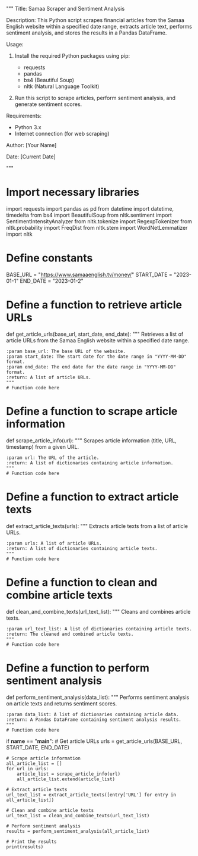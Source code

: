 """
Title: Samaa Scraper and Sentiment Analysis

Description:
This Python script scrapes financial articles from the Samaa English website within a specified date range,
extracts article text, performs sentiment analysis, and stores the results in a Pandas DataFrame.

Usage:
1. Install the required Python packages using pip:
   - requests
   - pandas
   - bs4 (Beautiful Soup)
   - nltk (Natural Language Toolkit)

2. Run this script to scrape articles, perform sentiment analysis, and generate sentiment scores.

Requirements:
- Python 3.x
- Internet connection (for web scraping)

Author:
[Your Name]

Date:
[Current Date]

"""

# Import necessary libraries
import requests
import pandas as pd
from datetime import datetime, timedelta
from bs4 import BeautifulSoup
from nltk.sentiment import SentimentIntensityAnalyzer
from nltk.tokenize import RegexpTokenizer
from nltk.probability import FreqDist
from nltk.stem import WordNetLemmatizer
import nltk


# Define constants
BASE_URL = "https://www.samaaenglish.tv/money/"
START_DATE = "2023-01-1"
END_DATE = "2023-01-2"


# Define a function to retrieve article URLs
def get_article_urls(base_url, start_date, end_date):
    """
    Retrieves a list of article URLs from the Samaa English website within a specified date range.

    :param base_url: The base URL of the website.
    :param start_date: The start date for the date range in "YYYY-MM-DD" format.
    :param end_date: The end date for the date range in "YYYY-MM-DD" format.
    :return: A list of article URLs.
    """
    # Function code here


# Define a function to scrape article information
def scrape_article_info(url):
    """
    Scrapes article information (title, URL, timestamp) from a given URL.

    :param url: The URL of the article.
    :return: A list of dictionaries containing article information.
    """
    # Function code here


# Define a function to extract article texts
def extract_article_texts(urls):
    """
    Extracts article texts from a list of article URLs.

    :param urls: A list of article URLs.
    :return: A list of dictionaries containing article texts.
    """
    # Function code here


# Define a function to clean and combine article texts
def clean_and_combine_texts(url_text_list):
    """
    Cleans and combines article texts.

    :param url_text_list: A list of dictionaries containing article texts.
    :return: The cleaned and combined article texts.
    """
    # Function code here


# Define a function to perform sentiment analysis
def perform_sentiment_analysis(data_list):
    """
    Performs sentiment analysis on article texts and returns sentiment scores.

    :param data_list: A list of dictionaries containing article data.
    :return: A Pandas DataFrame containing sentiment analysis results.
    """
    # Function code here


if __name__ == "__main__":
    # Get article URLs
    urls = get_article_urls(BASE_URL, START_DATE, END_DATE)

    # Scrape article information
    all_article_list = []
    for url in urls:
        article_list = scrape_article_info(url)
        all_article_list.extend(article_list)

    # Extract article texts
    url_text_list = extract_article_texts([entry['URL'] for entry in all_article_list])

    # Clean and combine article texts
    url_text_list = clean_and_combine_texts(url_text_list)

    # Perform sentiment analysis
    results = perform_sentiment_analysis(all_article_list)

    # Print the results
    print(results)
